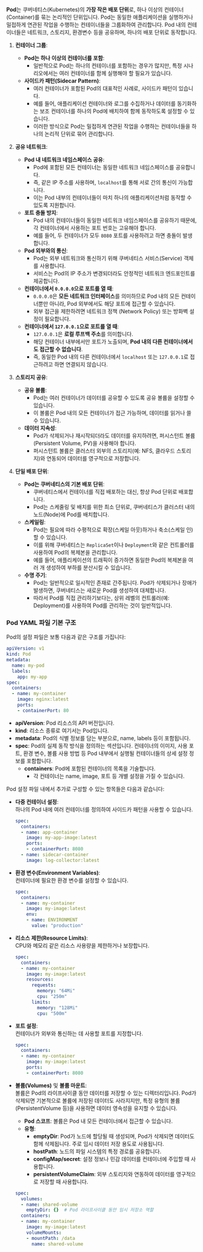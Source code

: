 **Pod**는 쿠버네티스(Kubernetes)의 **가장 작은 배포 단위**로, 하나 이상의 컨테이너(Container)를 묶는 논리적인 단위입니다. Pod는 동일한 애플리케이션을 실행하거나 밀접하게 연관된 작업을 수행하는 컨테이너들을 그룹화하여 관리합니다. Pod 내의 컨테이너들은 네트워크, 스토리지, 환경변수 등을 공유하며, 하나의 배포 단위로 동작합니다.

1. **컨테이너 그룹**:
	- **Pod는 하나 이상의 컨테이너를 포함**:
	    - 일반적으로 Pod는 하나의 컨테이너를 포함하는 경우가 많지만, 특정 시나리오에서는 여러 컨테이너를 함께 실행해야 할 필요가 있습니다.
	- **사이드카 패턴(Sidecar Pattern)**:
	    - 여러 컨테이너가 포함된 Pod의 대표적인 사례로, 사이드카 패턴이 있습니다.
	    - 예를 들어, 애플리케이션 컨테이너와 로그를 수집하거나 데이터를 동기화하는 보조 컨테이너를 하나의 Pod에 배치하여 함께 동작하도록 설정할 수 있습니다.
	    - 이러한 방식으로 Pod는 밀접하게 연관된 작업을 수행하는 컨테이너들을 하나의 논리적 단위로 묶어 관리합니다.

2. **공유 네트워크**:
	- **Pod 내 네트워크 네임스페이스 공유**:
	    - Pod에 포함된 모든 컨테이너는 동일한 네트워크 네임스페이스를 공유합니다.
	    - 즉, 같은 IP 주소를 사용하며, `localhost`를 통해 서로 간의 통신이 가능합니다.
	    - 이는 Pod 내부의 컨테이너들이 마치 하나의 애플리케이션처럼 동작할 수 있도록 지원합니다.
	- **포트 충돌 방지**:
	    - Pod 내의 컨테이너들이 동일한 네트워크 네임스페이스를 공유하기 때문에, 각 컨테이너에서 사용하는 포트 번호는 고유해야 합니다.
	    - 예를 들어, 두 컨테이너가 모두 `8080` 포트를 사용하려고 하면 충돌이 발생합니다.
	- **Pod 외부와의 통신**:    
	    - Pod는 외부 네트워크와 통신하기 위해 쿠버네티스 서비스(Service) 객체를 사용합니다.
	    - 서비스는 Pod의 IP 주소가 변경되더라도 안정적인 네트워크 엔드포인트를 제공합니다.
	- **컨테이너에서 `0.0.0.0`으로 포트를 열 때**:
		- `0.0.0.0`은 **모든 네트워크 인터페이스**를 의미하므로 Pod 내의 모든 컨테이너뿐만 아니라, Pod 외부에서도 해당 포트에 접근할 수 있습니다.
		- 외부 접근을 제한하려면 네트워크 정책 (Network Policy) 또는 방화벽 설정이 필요합니다.
	- **컨테이너에서 `127.0.0.1`으로 포트를 열 때**:
		- `127.0.0.1`은 **로컬 루프백 주소**를 의미합니다.
		- 해당 컨테이너 내부에서만 포트가 노출되며, **Pod 내의 다른 컨테이너에서도 접근할 수 없습니다**.
		- 즉, 동일한 Pod 내의 다른 컨테이너에서 `localhost` 또는 `127.0.0.1`로 접근하려고 하면 연결되지 않습니다.

3. **스토리지 공유**:
	- **공유 볼륨**:
	    - Pod는 여러 컨테이너가 데이터를 공유할 수 있도록 공유 볼륨을 설정할 수 있습니다.
	    - 이 볼륨은 Pod 내의 모든 컨테이너가 접근 가능하며, 데이터를 읽거나 쓸 수 있습니다.
	- **데이터 지속성**:
	    - Pod가 삭제되거나 재시작되더라도 데이터를 유지하려면, 퍼시스턴트 볼륨(Persistent Volume, PV)을 사용해야 합니다.
	    - 퍼시스턴트 볼륨은 클러스터 외부의 스토리지(예: NFS, 클라우드 스토리지)와 연동되어 데이터를 영구적으로 저장합니다.

4. **단일 배포 단위**:
	- **Pod는 쿠버네티스의 기본 배포 단위**:
	    - 쿠버네티스에서 컨테이너를 직접 배포하는 대신, 항상 Pod 단위로 배포합니다.
	    - Pod는 스케줄링 및 배치를 위한 최소 단위로, 쿠버네티스가 클러스터 내의 노드(Node)에 Pod를 배치합니다.
	- **스케일링**:
	    - Pod는 필요에 따라 수평적으로 확장(스케일 아웃)하거나 축소(스케일 인)할 수 있습니다.
	    - 이를 위해 쿠버네티스는 `ReplicaSet`이나 `Deployment`와 같은 컨트롤러를 사용하여 Pod의 복제본을 관리합니다.
	    - 예를 들어, 애플리케이션의 트래픽이 증가하면 동일한 Pod의 복제본을 여러 개 생성하여 부하를 분산시킬 수 있습니다.
	- **수명 주기**:
	    - Pod는 일반적으로 일시적인 존재로 간주됩니다. Pod가 삭제되거나 장애가 발생하면, 쿠버네티스는 새로운 Pod를 생성하여 대체합니다.
	    - 따라서 Pod를 직접 관리하기보다는, 상위 레벨의 컨트롤러(예: Deployment)를 사용하여 Pod를 관리하는 것이 일반적입니다.

### Pod YAML 파일 기본 구조

Pod의 설정 파일은 보통 다음과 같은 구조를 가집니다:

````yaml
apiVersion: v1
kind: Pod
metadata:
  name: my-pod
  labels:
    app: my-app
spec:
  containers:
  - name: my-container
    image: nginx:latest
    ports:
    - containerPort: 80
````

- **apiVersion**: Pod 리소스의 API 버전입니다.
- **kind**: 리소스 종류로 여기서는 Pod입니다.
- **metadata**: Pod의 식별 정보를 담는 부분으로, name, labels 등이 포함됩니다.
- **spec**: Pod의 실제 동작 방식을 정의하는 섹션입니다. 컨테이너의 이미지, 사용 포트, 환경 변수, 볼륨 사용 방법 등 Pod 내부에서 실행될 컨테이너들의 상세 설정 정보를 포함합니다.
  - **containers**: Pod에 포함된 컨테이너의 목록을 기술합니다.
    - 각 컨테이너는 name, image, 포트 등 개별 설정을 가질 수 있습니다.

Pod 설정 파일 내에서 추가로 구성할 수 있는 항목들은 다음과 같습니다:

- **다중 컨테이너 설정**:  
  하나의 Pod 내에 여러 컨테이너를 정의하여 사이드카 패턴을 사용할 수 있습니다.

  ````yaml
  spec:
    containers:
    - name: app-container
      image: my-app-image:latest
      ports:
      - containerPort: 8080
    - name: sidecar-container
      image: log-collector:latest
  ````

- **환경 변수(Environment Variables)**:  
  컨테이너에 필요한 환경 변수를 설정할 수 있습니다.

  ````yaml
  spec:
    containers:
    - name: my-container
      image: my-image:latest
      env:
      - name: ENVIRONMENT
        value: "production"
  ````

- **리소스 제한(Resource Limits)**:  
  CPU와 메모리 같은 리소스 사용량을 제한하거나 보장합니다.

  ````yaml
  spec:
    containers:
    - name: my-container
      image: my-image:latest
      resources:
        requests:
          memory: "64Mi"
          cpu: "250m"
        limits:
          memory: "128Mi"
          cpu: "500m"
  ````

- **포트 설정**:  
  컨테이너가 외부와 통신하는 데 사용할 포트를 지정합니다.

  ````yaml
  spec:
    containers:
    - name: my-container
      image: my-image:latest
      ports:
      - containerPort: 8080
  ````


- **볼륨(Volumes)** 및 **볼륨 마운트**:  
  볼륨은 Pod의 라이프사이클 동안 데이터를 저장할 수 있는 디렉터리입니다. Pod가 삭제되면 기본적으로 볼륨에 저장된 데이터도 사라지지만, 특정 유형의 볼륨(PersistentVolume 등)을 사용하면 데이터 영속성을 유지할 수 있습니다.
	- **Pod 스코프**: 볼륨은 Pod 내 모든 컨테이너에서 접근할 수 있습니다.
	- **유형**:
	    - **emptyDir**: Pod가 노드에 할당될 때 생성되며, Pod가 삭제되면 데이터도 함께 삭제됩니다. 주로 임시 데이터 저장 용도로 사용됩니다.
	    - **hostPath**: 노드의 파일 시스템의 특정 경로를 공유합니다.
	    - **configMap/secret**: 설정 정보나 민감 데이터를 컨테이너에 주입할 때 사용합니다.
	    - **persistentVolumeClaim**: 외부 스토리지와 연동하여 데이터를 영구적으로 저장할 때 사용합니다.

  ````yaml
  spec:
    volumes:
    - name: shared-volume
      emptyDir: {}  # Pod 라이프사이클 동안 임시 저장소 역할
    containers:
    - name: my-container
      image: my-image:latest
      volumeMounts:
      - mountPath: /data
        name: shared-volume
  ````


